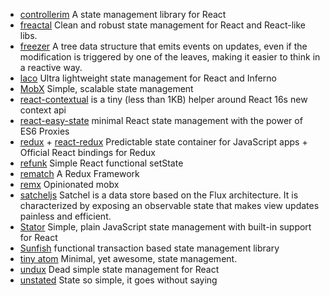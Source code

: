 * [controllerim](https://github.com/Niryo/controllerim/) A state management library for React
* [freactal](https://github.com/FormidableLabs/freactal) Clean and robust state management for React and React-like libs.
* [freezer](https://github.com/arqex/freezer) A tree data structure that emits events on updates, even if the modification is triggered by one of the leaves, making it easier to think in a reactive way.
* [laco](https://github.com/deamme/laco) Ultra lightweight state management for React and Inferno
* [MobX](https://mobx.js.org/) Simple, scalable state management
* [react-contextual](https://github.com/drcmda/react-contextual) is a tiny (less than 1KB) helper around React 16s new context api
* [react-easy-state](https://github.com/solkimicreb/react-easy-state) minimal React state management with the power of ES6 Proxies
* [redux](https://github.com/reactjs/redux/) +  [react-redux](https://github.com/reactjs/react-redux) Predictable state container for JavaScript apps + Official React bindings for Redux
* [refunk](https://github.com/jxnblk/refunk) Simple React functional setState
* [rematch](https://github.com/rematch/rematch) A Redux Framework
* [remx](https://github.com/wix/remx) Opinionated mobx
* [satcheljs](https://github.com/Microsoft/satcheljs) Satchel is a data store based on the Flux architecture. It is characterized by exposing an observable state that makes view updates painless and efficient.
* [Stator](https://github.com/cs01/stator) Simple, plain JavaScript state management with built-in support for React
* [Sunfish](https://github.com/tzilist/Sunfish) functional transaction based state management library
* [tiny atom](https://github.com/QubitProducts/tiny-atom) Minimal, yet awesome, state management. 
* [undux](https://github.com/bcherny/undux) Dead simple state management for React
* [unstated](https://github.com/jamiebuilds/unstated) State so simple, it goes without saying
